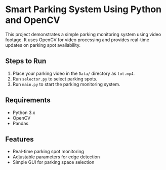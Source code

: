 # Smart Parking System Using Python and OpenCV

This project demonstrates a simple parking monitoring system using video footage. It uses OpenCV for video processing and provides real-time updates on parking spot availability.

## Steps to Run
1. Place your parking video in the `Data/` directory as `lot.mp4`.
2. Run `selector.py` to select parking spots.
3. Run `main.py` to start the parking monitoring system.

## Requirements
- Python 3.x
- OpenCV
- Pandas

## Features
- Real-time parking spot monitoring
- Adjustable parameters for edge detection
- Simple GUI for parking space selection
